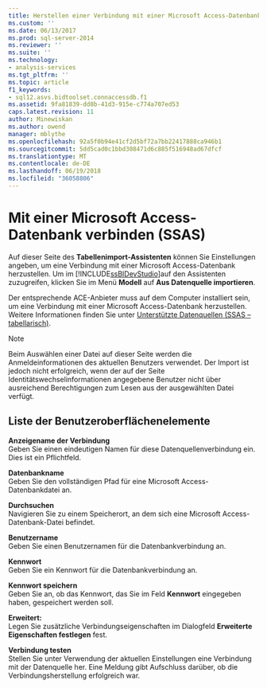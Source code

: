 ```yaml
---
title: Herstellen einer Verbindung mit einer Microsoft Access-Datenbank (SSAS) | Microsoft Docs
ms.custom: ''
ms.date: 06/13/2017
ms.prod: sql-server-2014
ms.reviewer: ''
ms.suite: ''
ms.technology:
- analysis-services
ms.tgt_pltfrm: ''
ms.topic: article
f1_keywords:
- sql12.asvs.bidtoolset.connaccessdb.f1
ms.assetid: 9fa81839-dd8b-41d3-915e-c774a707ed53
caps.latest.revision: 11
author: Minewiskan
ms.author: owend
manager: mblythe
ms.openlocfilehash: 92a5f0b94e41cf2d5bf72a7bb22417888ca946b1
ms.sourcegitcommit: 5dd5cad0c1bbd308471d6c885f516948ad67dfcf
ms.translationtype: MT
ms.contentlocale: de-DE
ms.lasthandoff: 06/19/2018
ms.locfileid: "36058806"
---
```

# <a name="connect-to-a-microsoft-access-database-ssas"></a>Mit einer Microsoft Access-Datenbank verbinden (SSAS)
  Auf dieser Seite des **Tabellenimport-Assistenten** können Sie Einstellungen angeben, um eine Verbindung mit einer Microsoft Access-Datenbank herzustellen. Um im [!INCLUDE[ssBIDevStudio](../includes/ssbidevstudio-md.md)]auf den Assistenten zuzugreifen, klicken Sie im Menü **Modell** auf **Aus Datenquelle importieren**.  
  
 Der entsprechende ACE-Anbieter muss auf dem Computer installiert sein, um eine Verbindung mit einer Microsoft Access-Datenbank herzustellen. Weitere Informationen finden Sie unter [Unterstützte Datenquellen &#40;SSAS – tabellarisch&#41;](tabular-models/data-sources-supported-ssas-tabular.md).  
  
> [!NOTE]  
>  Beim Auswählen einer Datei auf dieser Seite werden die Anmeldeinformationen des aktuellen Benutzers verwendet. Der Import ist jedoch nicht erfolgreich, wenn der auf der Seite Identitätswechselinformationen angegebene Benutzer nicht über ausreichend Berechtigungen zum Lesen aus der ausgewählten Datei verfügt.  
  
## <a name="uielement-list"></a>Liste der Benutzeroberflächenelemente  
 **Anzeigename der Verbindung**  
 Geben Sie einen eindeutigen Namen für diese Datenquellenverbindung ein. Dies ist ein Pflichtfeld.  
  
 **Datenbankname**  
 Geben Sie den vollständigen Pfad für eine Microsoft Access-Datenbankdatei an.  
  
 **Durchsuchen**  
 Navigieren Sie zu einem Speicherort, an dem sich eine Microsoft Access-Datenbank-Datei befindet.  
  
 **Benutzername**  
 Geben Sie einen Benutzernamen für die Datenbankverbindung an.  
  
 **Kennwort**  
 Geben Sie ein Kennwort für die Datenbankverbindung an.  
  
 **Kennwort speichern**  
 Geben Sie an, ob das Kennwort, das Sie im Feld **Kennwort** eingegeben haben, gespeichert werden soll.  
  
 **Erweitert:**  
 Legen Sie zusätzliche Verbindungseigenschaften im Dialogfeld **Erweiterte Eigenschaften festlegen** fest.  
  
 **Verbindung testen**  
 Stellen Sie unter Verwendung der aktuellen Einstellungen eine Verbindung mit der Datenquelle her. Eine Meldung gibt Aufschluss darüber, ob die Verbindungsherstellung erfolgreich war.  
  
  